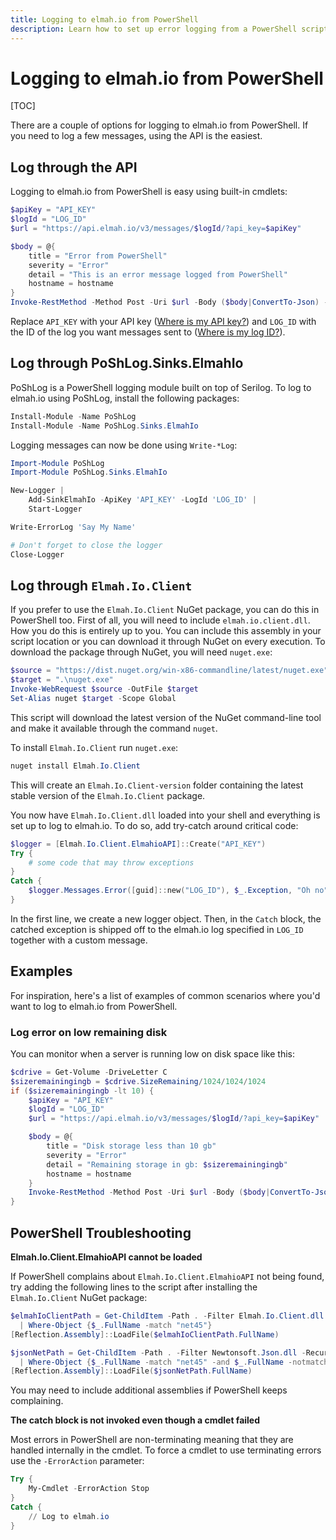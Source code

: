 ```yaml
---
title: Logging to elmah.io from PowerShell
description: Learn how to set up error logging from a PowerShell script to elmah.io. Log errors during a build, a scheduled task, and similar with elmah.io.
---
```


# Logging to elmah.io from PowerShell

[TOC]

There are a couple of options for logging to elmah.io from PowerShell. If you need to log a few messages, using the API is the easiest.

## Log through the API

Logging to elmah.io from PowerShell is easy using built-in cmdlets:

```powershell
$apiKey = "API_KEY"
$logId = "LOG_ID"
$url = "https://api.elmah.io/v3/messages/$logId/?api_key=$apiKey"

$body = @{
    title = "Error from PowerShell"
    severity = "Error"
    detail = "This is an error message logged from PowerShell"
    hostname = hostname
}
Invoke-RestMethod -Method Post -Uri $url -Body ($body|ConvertTo-Json) -ContentType "application/json-patch+json"
```

Replace `API_KEY` with your API key ([Where is my API key?](where-is-my-api-key.md)) and `LOG_ID` with the ID of the log you want messages sent to ([Where is my log ID?](where-is-my-log-id.md)).

## Log through PoShLog.Sinks.ElmahIo

PoShLog is a PowerShell logging module built on top of Serilog. To log to elmah.io using PoShLog, install the following packages:

```powershell
Install-Module -Name PoShLog
Install-Module -Name PoShLog.Sinks.ElmahIo
```

Logging messages can now be done using `Write-*Log`:

```powershell
Import-Module PoShLog
Import-Module PoShLog.Sinks.ElmahIo

New-Logger |
    Add-SinkElmahIo -ApiKey 'API_KEY' -LogId 'LOG_ID' |
    Start-Logger

Write-ErrorLog 'Say My Name'

# Don't forget to close the logger
Close-Logger
```

## Log through `Elmah.Io.Client`

If you prefer to use the `Elmah.Io.Client` NuGet package, you can do this in PowerShell too. First of all, you will need to include `elmah.io.client.dll`. How you do this is entirely up to you. You can include this assembly in your script location or you can download it through NuGet on every execution. To download the package through NuGet, you will need `nuget.exe`:

```powershell
$source = "https://dist.nuget.org/win-x86-commandline/latest/nuget.exe"
$target = ".\nuget.exe"
Invoke-WebRequest $source -OutFile $target
Set-Alias nuget $target -Scope Global
```

This script will download the latest version of the NuGet command-line tool and make it available through the command `nuget`.

To install `Elmah.Io.Client` run `nuget.exe`:

```powershell
nuget install Elmah.Io.Client
```

This will create an `Elmah.Io.Client-version` folder containing the latest stable version of the `Elmah.Io.Client` package.

You now have `Elmah.Io.Client.dll` loaded into your shell and everything is set up to log to elmah.io. To do so, add try-catch around critical code:

```powershell
$logger = [Elmah.Io.Client.ElmahioAPI]::Create("API_KEY")
Try {
    # some code that may throw exceptions
}
Catch {
    $logger.Messages.Error([guid]::new("LOG_ID"), $_.Exception, "Oh no")
}
```

In the first line, we create a new logger object. Then, in the `Catch` block, the catched exception is shipped off to the elmah.io log specified in `LOG_ID` together with a custom message.

## Examples

For inspiration, here's a list of examples of common scenarios where you'd want to log to elmah.io from PowerShell.

### Log error on low remaining disk

You can monitor when a server is running low on disk space like this:

```powershell
$cdrive = Get-Volume -DriveLetter C
$sizeremainingingb = $cdrive.SizeRemaining/1024/1024/1024
if ($sizeremainingingb -lt 10) {
    $apiKey = "API_KEY"
    $logId = "LOG_ID"
    $url = "https://api.elmah.io/v3/messages/$logId/?api_key=$apiKey"

    $body = @{
        title = "Disk storage less than 10 gb"
        severity = "Error"
        detail = "Remaining storage in gb: $sizeremainingingb"
        hostname = hostname
    }
    Invoke-RestMethod -Method Post -Uri $url -Body ($body|ConvertTo-Json) -ContentType "application/json-patch+json"
}
```

## PowerShell Troubleshooting

**Elmah.Io.Client.ElmahioAPI cannot be loaded**

If PowerShell complains about `Elmah.Io.Client.ElmahioAPI` not being found, try adding the following lines to the script after installing the `Elmah.Io.Client` NuGet package:

```powershell
$elmahIoClientPath = Get-ChildItem -Path . -Filter Elmah.Io.Client.dll -Recurse `
  | Where-Object {$_.FullName -match "net45"}
[Reflection.Assembly]::LoadFile($elmahIoClientPath.FullName)

$jsonNetPath = Get-ChildItem -Path . -Filter Newtonsoft.Json.dll -Recurse `
  | Where-Object {$_.FullName -match "net45" -and $_.FullName -notmatch "portable"}
[Reflection.Assembly]::LoadFile($jsonNetPath.FullName)
```

You may need to include additional assemblies if PowerShell keeps complaining.

**The catch block is not invoked even though a cmdlet failed**

Most errors in PowerShell are non-terminating meaning that they are handled internally in the cmdlet. To force a cmdlet to use terminating errors use the `-ErrorAction` parameter:

```powershell
Try {
    My-Cmdlet -ErrorAction Stop
}
Catch {
    // Log to elmah.io
}
```